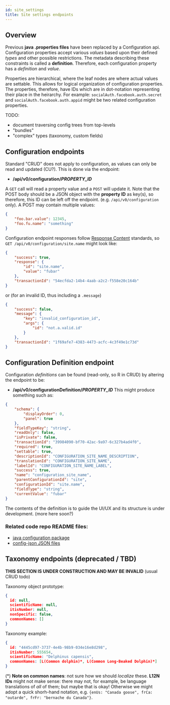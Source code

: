 ```yaml
---
id: site_settings
title: Site settings endpoints
---
```


## Overview
Previous **java .properties files** have been replaced by a Configuration api.  Configuration properties accept various *values* based upon their defined *types* and other possible restrictions.  The metadata describing these constraints is called a **definition**.  Therefore, each configuration property has a *definition* and *value*.

Properties are hierarchical, where the leaf nodes are where actual values are settable. This allows for logical organization of configuration properties.  The properties, therefore, have IDs which are in dot-notation representing their place in the heirarchy.  For example: `socialAuth.facebook.auth.secret` and `socialAuth.facebook.auth.appid` might be two related configuration properties.

TODO:
- document traversing config trees from top-levels
- "bundles"
- "complex" types (taxonomy, custom fields)

## Configuration endpoints

Standard "CRUD" does not apply to configuration, as values can only be read and updated (CU?).  This is done via the endpoint:

* **/api/v0/configuration/*PROPERTY_ID***

A `GET` call will read a property value and a `POST` will update it.  Note that the POST body should be a JSON object with the **property ID** as key(s), so therefore, this ID can be left off the endpoint.  (e.g. `/api/v0/configuration` only).   A POST may contain multiple values:
```json
{
    "foo.bar.value": 12345,
    "foo.fu.name": "something"
}
```

Configuration endpoint responses follow [Response Content](/en/developers/edm-api#response-body) standards, so `GET /api/v0/configuration/site.name` might look like:
```json
{
    "success": true,
    "response": {
        "id": "site.name",
        "value": "fubar"
    },
    "transactionId": "54ecfda2-14b4-4aab-a2c2-f558e20c164b"
}
```
or (for an invalid ID, thus including a `.message`)
```json
{
    "success": false,
    "message": {
        "key": "invalid_configuration_id",
        "args": {
            "id": "not.a.valid.id"
        }
    },
    "transactionId": "1f69afe7-4383-4473-acfc-4c3f49e1c73d"
}
```

## Configuration Definition endpoint

Configuration *definitions* can be found (read-only, so R in CRUD) by altering the endpoint to be:
* **/api/v0/configurationDefinition/*PROPERTY_ID***
This might produce something such as:
```json
{
    "schema": {
        "displayOrder": 0,
        "panel": true
    },
    "fieldTypeKey": "string",
    "readOnly": false,
    "isPrivate": false,
    "transactionId": "39984090-bf70-42ac-9a97-6c327b4ad4f0",
    "required": true,
    "settable": true,
    "descriptionId": "CONFIGURATION_SITE_NAME_DESCRIPTION",
    "translationId": "CONFIGURATION_SITE_NAME",
    "labelId": "CONFIGURATION_SITE_NAME_LABEL",
    "success": true,
    "name": "configuration_site_name",
    "parentConfigurationId": "site",
    "configurationId": "site.name",
    "fieldType": "string",
    "currentValue": "fubar"
}
```

The contents of the definition is to guide the UI/UX and its structure is under development.
(more here soon?)

### Related code repo README files:
* [java configuration package](https://github.com/WildbookOrg/Wildbook/tree/uiux/src/main/java/org/ecocean/configuration)
* [config-json JSON files](https://github.com/WildbookOrg/Wildbook/blob/uiux/src/main/resources/bundles/config-json/README.md)


## Taxonomy endpoints (deprecated / TBD)
**THIS SECTION IS UNDER CONSTRUCTION AND MAY BE INVALID**
(usual CRUD todo)

Taxonomy object prototype:
```json
{
  id: null,
  scientificName: null,
  itisNumber: null,
  nonSpecific: false,
  commonNames: []
}
```

Taxonomy example:
```json
{
  id: "4445cd97-3737-4e4b-98b9-034e16e8d298",
  itisNumber: 555654,
  scientificName: "Delphinus capensis",
  commonNames: [L(Common dolphin)*, L(Common Long-Beaked Dolphin)*]
}
```

(*) **Note on common names**: not sure how we should *localize* these.  **L12N IDs** might not make sense: there may not, for example, be language translations of _all_ of them; but maybe that is okay!  Otherwise we might adopt a quick shorh-hand notation, e.g. `{enUs: "Canada goose", frCa: "outarde", frFr: "bernache du Canada"}`.
